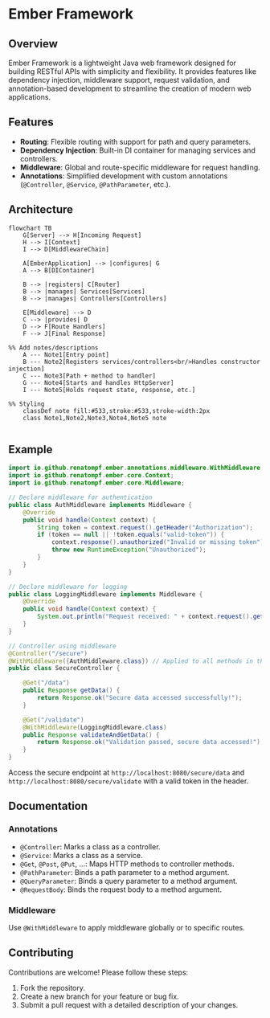 # Ember Framework

## Overview
Ember Framework is a lightweight Java web framework designed for building RESTful APIs with simplicity and flexibility. It provides features like dependency injection, middleware support, request validation, and annotation-based development to streamline the creation of modern web applications.

## Features
- **Routing**: Flexible routing with support for path and query parameters.
- **Dependency Injection**: Built-in DI container for managing services and controllers.
- **Middleware**: Global and route-specific middleware for request handling.
- **Annotations**: Simplified development with custom annotations (`@Controller`, `@Service`, `@PathParameter`, etc.).

## Architecture

```mermaid
flowchart TB
    G[Server] --> H[Incoming Request]
    H --> I[Context]
    I --> D[MiddlewareChain]

    A[EmberApplication] --> |configures| G
    A --> B[DIContainer]

    B --> |registers| C[Router]
    B --> |manages| Services[Services]
    B --> |manages| Controllers[Controllers]

    E[Middleware] --> D
    C --> |provides| D
    D --> F[Route Handlers]
    F --> J[Final Response]

%% Add notes/descriptions
    A --- Note1[Entry point]
    B --- Note2[Registers services/controllers<br/>Handles constructor injection]
    C --- Note3[Path + method to handler]
    G --- Note4[Starts and handles HttpServer]
    I --- Note5[Holds request state, response, etc.]

%% Styling
    classDef note fill:#533,stroke:#533,stroke-width:2px
    class Note1,Note2,Note3,Note4,Note5 note
    
```


## Example

```java
import io.github.renatompf.ember.annotations.middleware.WithMiddleware;
import io.github.renatompf.ember.core.Context;
import io.github.renatompf.ember.core.Middleware;

// Declare middleware for authentication
public class AuthMiddleware implements Middleware {
    @Override
    public void handle(Context context) {
        String token = context.request().getHeader("Authorization");
        if (token == null || !token.equals("valid-token")) {
            context.response().unauthorized("Invalid or missing token");
            throw new RuntimeException("Unauthorized");
        }
    }
}

// Declare middleware for logging
public class LoggingMiddleware implements Middleware {
    @Override
    public void handle(Context context) {
        System.out.println("Request received: " + context.request().getPath());
    }
}

// Controller using middleware
@Controller("/secure")
@WithMiddleware({AuthMiddleware.class}) // Applied to all methods in this controller
public class SecureController {

    @Get("/data")
    public Response getData() {
        return Response.ok("Secure data accessed successfully!");
    }

    @Get("/validate")
    @WithMiddleware(LoggingMiddleware.class)
    public Response validateAndGetData() {
        return Response.ok("Validation passed, secure data accessed!");
    }
}
```

Access the secure endpoint at `http://localhost:8080/secure/data` and `http://localhost:8080/secure/validate`  with a valid token in the header.

## Documentation

### Annotations
- `@Controller`: Marks a class as a controller.
- `@Service`: Marks a class as a service.
- `@Get`, `@Post`, `@Put`, ...: Maps HTTP methods to controller methods.
- `@PathParameter`: Binds a path parameter to a method argument.
- `@QueryParameter`: Binds a query parameter to a method argument.
- `@RequestBody`: Binds the request body to a method argument.

### Middleware
Use `@WithMiddleware` to apply middleware globally or to specific routes.


## Contributing
Contributions are welcome! Please follow these steps:
1. Fork the repository.
2. Create a new branch for your feature or bug fix.
3. Submit a pull request with a detailed description of your changes.

